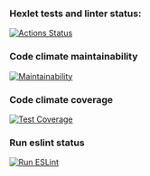 ### Hexlet tests and linter status:
[![Actions Status](https://github.com/sergunya/frontend-project-lvl3/workflows/hexlet-check/badge.svg)](https://github.com/sergunya/frontend-project-lvl3/actions)

### Code climate maintainability
[![Maintainability](https://api.codeclimate.com/v1/badges/97f2edc395db2dbad105/maintainability)](https://codeclimate.com/github/sergunya/frontend-project-lvl3/maintainability)

### Code climate coverage
[![Test Coverage](https://api.codeclimate.com/v1/badges/97f2edc395db2dbad105/test_coverage)](https://codeclimate.com/github/sergunya/frontend-project-lvl3/test_coverage)

### Run eslint status
[![Run ESLint](https://github.com/sergunya/frontend-project-lvl3/actions/workflows/eslint_npm_dry_run.yml/badge.svg)](https://github.com/sergunya/frontend-project-lvl3/actions/workflows/eslint_npm_dry_run.yml)